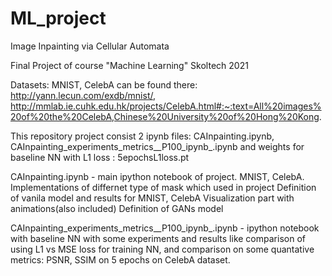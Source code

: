 # ML_project
Image Inpainting via Cellular Automata

Final Project of course "Machine Learning" Skoltech 2021

Datasets: MNIST, CelebA can be found there: http://yann.lecun.com/exdb/mnist/, http://mmlab.ie.cuhk.edu.hk/projects/CelebA.html#:~:text=All%20images%20of%20the%20CelebA,Chinese%20University%20of%20Hong%20Kong.

This repository project consist 2 ipynb files: CAInpainting.ipynb, CAInpainting_experiments_metrics__P100_ipynb_.ipynb
and weights for baseline NN with L1 loss : 5epochsL1loss.pt

CAInpainting.ipynb - main ipython notebook of project. MNIST, CelebA.
Implementations of differnet type of mask which used in project
Definition of vanila model and results for MNIST, CelebA
Visualization part with animations(also included)
Definition of GANs model


CAInpainting_experiments_metrics__P100_ipynb_.ipynb - ipython notebook with baseline NN with some experiments and results like
comparison of using L1 vs MSE loss for training NN, and comparison on some quantative metrics: PSNR, SSIM on 5 epochs on CelebA dataset.
